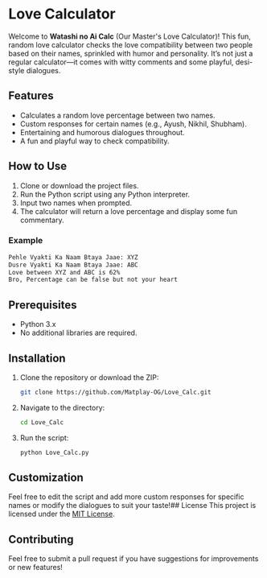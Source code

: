 # Love Calculator

Welcome to **Watashi no Ai Calc** (Our Master's Love Calculator)! This fun, random love calculator checks the love compatibility between two people based on their names, sprinkled with humor and personality. It’s not just a regular calculator—it comes with witty comments and some playful, desi-style dialogues.

## Features
- Calculates a random love percentage between two names.
- Custom responses for certain names (e.g., Ayush, Nikhil, Shubham).
- Entertaining and humorous dialogues throughout.
- A fun and playful way to check compatibility.

## How to Use
1. Clone or download the project files.
2. Run the Python script using any Python interpreter.
3. Input two names when prompted.
4. The calculator will return a love percentage and display some fun commentary.

### Example
```sh
Pehle Vyakti Ka Naam Btaya Jaae: XYZ
Dusre Vyakti Ka Naam Btaya Jaae: ABC
Love between XYZ and ABC is 62%
Bro, Percentage can be false but not your heart
```

## Prerequisites
- Python 3.x
- No additional libraries are required.

## Installation
1. Clone the repository or download the ZIP:
   ```sh
   git clone https://github.com/Matplay-OG/Love_Calc.git
   ```
2. Navigate to the directory:
   ```sh
   cd Love_Calc
   ```
3. Run the script:
   ```sh
   python Love_Calc.py
   ```
## Customization
Feel free to edit the script and add more custom responses for specific names or modify the dialogues to suit your taste!## License
This project is licensed under the [MIT License](LICENSE.md).

## Contributing
Feel free to submit a pull request if you have suggestions for improvements or new features!
